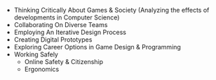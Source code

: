 * Thinking Critically About Games & Society (Analyzing the effects of developments in Computer Science)
* Collaborating On Diverse Teams
* Employing An Iterative Design Process
* Creating Digital Prototypes
* Exploring Career Options in Game Design & Programming
* Working Safely
  - Online Safety & Citizenship
  - Ergonomics
